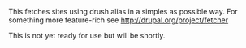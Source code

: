 This fetches sites using drush alias in a simples as possible way. For something
more feature-rich see http://drupal.org/project/fetcher

This is not yet ready for use but will be shortly.
